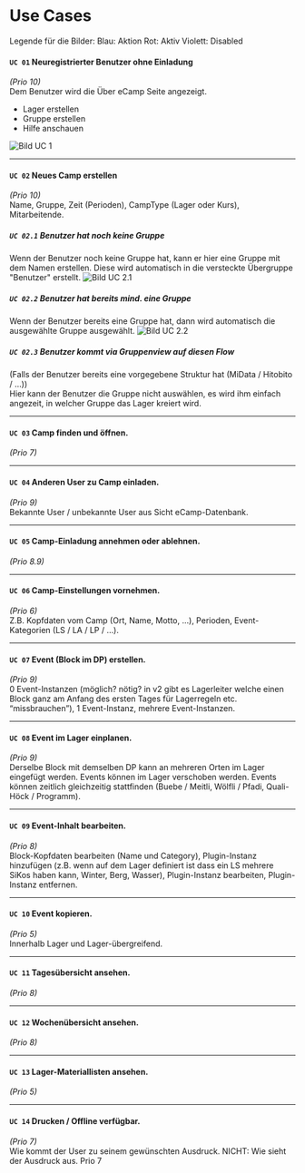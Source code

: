 # Use Cases
Legende für die Bilder:
Blau: Aktion
Rot: Aktiv
Violett: Disabled


#### ```UC 01``` Neuregistrierter Benutzer ohne Einladung 
 _(Prio 10)_  
 Dem Benutzer wird die Über eCamp Seite angezeigt.
 - Lager erstellen  
 - Gruppe erstellen  
 - Hilfe anschauen  
 
 ![Bild UC 1](images/Uc01.png)  
 
---
#### ```UC 02``` Neues Camp erstellen
 _(Prio 10)_  
  Name, Gruppe, Zeit (Perioden), CampType (Lager oder Kurs), Mitarbeitende.  

##### ```UC 02.1``` Benutzer hat noch keine Gruppe
 Wenn der Benutzer noch keine Gruppe hat, 
 kann er hier eine Gruppe mit dem Namen erstellen. 
 Diese wird automatisch in die versteckte Übergruppe "Benutzer" erstellt.
 ![Bild UC 2.1](images/UC02_1.png) 
 
##### ```UC 02.2``` Benutzer hat bereits mind. eine Gruppe
 Wenn der Benutzer bereits eine Gruppe hat, dann
 wird automatisch die ausgewählte Gruppe ausgewählt.
  ![Bild UC 2.2](images/UC02_2.png) 
 
##### ```UC 02.3``` Benutzer kommt via Gruppenview auf diesen Flow
 (Falls der Benutzer bereits eine vorgegebene Struktur hat (MiData / Hitobito / …))  
 Hier kann der Benutzer die Gruppe nicht auswählen,
 es wird ihm einfach angezeit, in welcher Gruppe 
 das Lager kreiert wird.
 
---
#### ```UC 03``` Camp finden und öffnen.
 _(Prio 7)_  
 
 
---
#### ```UC 04``` Anderen User zu Camp einladen.
 _(Prio 9)_  
 Bekannte User / unbekannte User aus Sicht eCamp-Datenbank. 
 
  
---
#### ```UC 05``` Camp-Einladung annehmen oder ablehnen.
 _(Prio 8.9)_  
 
  
---
#### ```UC 06``` Camp-Einstellungen vornehmen.
 _(Prio 6)_  
 Z.B. Kopfdaten vom Camp (Ort, Name, Motto, …), Perioden, Event-Kategorien (LS / LA / LP / …).
 
  
---
#### ```UC 07``` Event (Block im DP) erstellen.
 _(Prio 9)_  
 0 Event-Instanzen (möglich? nötig? in v2 gibt es Lagerleiter welche einen Block ganz am Anfang des ersten Tages für Lagerregeln etc. “missbrauchen”), 1 Event-Instanz, mehrere Event-Instanzen.
 
  
---
#### ```UC 08``` Event im Lager einplanen.  
 _(Prio 9)_  
 Derselbe Block mit demselben DP kann an mehreren Orten im Lager eingefügt werden. Events können im Lager verschoben werden. Events können zeitlich gleichzeitig stattfinden (Buebe / Meitli, Wölfli / Pfadi, Quali-Höck / Programm).
  
  
---
#### ```UC 09``` Event-Inhalt bearbeiten.
 _(Prio 8)_  
 Block-Kopfdaten bearbeiten (Name und Category), Plugin-Instanz hinzufügen (z.B. wenn auf dem Lager definiert ist dass ein LS mehrere SiKos haben kann, Winter, Berg, Wasser), Plugin-Instanz bearbeiten, Plugin-Instanz entfernen.
 
  
---
#### ```UC 10``` Event kopieren.
 _(Prio 5)_  
 Innerhalb Lager und Lager-übergreifend. 
 
  
---
#### ```UC 11``` Tagesübersicht ansehen.
 _(Prio 8)_  
 
  
---
#### ```UC 12``` Wochenübersicht ansehen.
 _(Prio 8)_  
 
  
---
#### ```UC 13``` Lager-Materiallisten ansehen.
 _(Prio 5)_  
 
  
---
#### ```UC 14``` Drucken / Offline verfügbar.
 _(Prio 7)_  
 Wie kommt der User zu seinem gewünschten Ausdruck. NICHT: Wie sieht der Ausdruck aus. Prio 7
